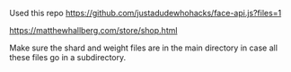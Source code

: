 Used this repo https://github.com/justadudewhohacks/face-api.js?files=1

https://matthewhallberg.com/store/shop.html

Make sure the shard and weight files are in the main directory in case all these files go in a subdirectory.
